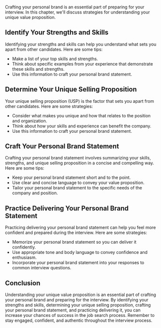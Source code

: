 
Crafting your personal brand is an essential part of preparing for your interview. In this chapter, we'll discuss strategies for understanding your unique value proposition.

Identify Your Strengths and Skills
----------------------------------

Identifying your strengths and skills can help you understand what sets you apart from other candidates. Here are some tips:

* Make a list of your top skills and strengths.
* Think about specific examples from your experience that demonstrate these skills and strengths.
* Use this information to craft your personal brand statement.

Determine Your Unique Selling Proposition
-----------------------------------------

Your unique selling proposition (USP) is the factor that sets you apart from other candidates. Here are some strategies:

* Consider what makes you unique and how that relates to the position and organization.
* Think about how your skills and experience can benefit the company.
* Use this information to craft your personal brand statement.

Craft Your Personal Brand Statement
-----------------------------------

Crafting your personal brand statement involves summarizing your skills, strengths, and unique selling proposition in a concise and compelling way. Here are some tips:

* Keep your personal brand statement short and to the point.
* Use clear and concise language to convey your value proposition.
* Tailor your personal brand statement to the specific needs of the company and position.

Practice Delivering Your Personal Brand Statement
-------------------------------------------------

Practicing delivering your personal brand statement can help you feel more confident and prepared during the interview. Here are some strategies:

* Memorize your personal brand statement so you can deliver it confidently.
* Use appropriate tone and body language to convey confidence and enthusiasm.
* Incorporate your personal brand statement into your responses to common interview questions.

Conclusion
----------

Understanding your unique value proposition is an essential part of crafting your personal brand and preparing for the interview. By identifying your strengths and skills, determining your unique selling proposition, crafting your personal brand statement, and practicing delivering it, you can increase your chances of success in the job search process. Remember to stay engaged, confident, and authentic throughout the interview process.
